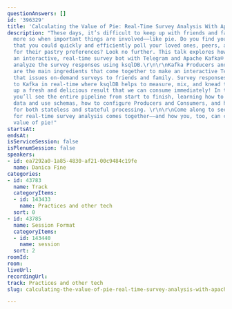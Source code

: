 ```yaml
---
questionAnswers: []
id: '396329'
title: 'Calculating the Value of Pie: Real-Time Survey Analysis With Apache Kafka®'
description: "These days, it’s difficult to keep up with friends and family, even
  more so when important things are involved––like pie. Do you find yourself wishing
  that you could quickly and efficiently poll your loved ones, peers, and colleagues
  for their pastry preferences? Look no further. This talk explores how to create
  an interactive, real-time survey bot with Telegram and Apache Kafka® and how to
  analyze the survey responses using ksqlDB.\r\n\r\nKafka Producers and Consumers
  are the main ingredients that come together to make an interactive Telegram bot
  that issues on-demand surveys to friends and family. Survey responses are written
  to Kafka in real-time where ksqlDB helps to measure, mix, and knead the data––serving
  up a fresh and delicious result that we can consume immediately! In this session,
  you’ll see the entire pipeline from start to finish, learning how to think about
  data and use schemas, how to configure Producers and Consumers, and how to use ksqlDB
  for both stateless and stateful processing. \r\n\r\nCome along to see how this recipe
  for real-time survey analysis comes together––and how you, too, can calculate the
  value of pie!"
startsAt: 
endsAt: 
isServiceSession: false
isPlenumSession: false
speakers:
- id: ea7292a0-1a85-4830-af21-00c9484c19fe
  name: Danica Fine
categories:
- id: 43783
  name: Track
  categoryItems:
  - id: 143433
    name: Practices and other tech
  sort: 0
- id: 43785
  name: Session Format
  categoryItems:
  - id: 143440
    name: session
  sort: 2
roomId: 
room: 
liveUrl: 
recordingUrl: 
track: Practices and other tech
slug: calculating-the-value-of-pie-real-time-survey-analysis-with-apache-kafka

---
```

